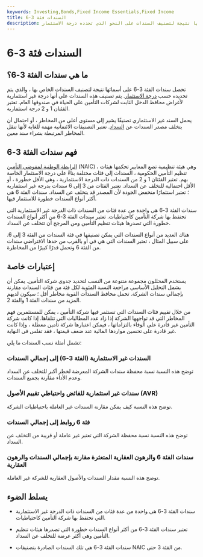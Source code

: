 ```yaml
---
keywords: Investing,Bonds,Fixed Income Essentials,Fixed Income
title: السندات فئة 3-6
description: تحصل سندات الفئة 3-6 على أسمائها نتيجة لتصنيف السندات على النحو الذي تحدده درجة الاستثمار.
---
```


# السندات فئة 3-6
## ما هي سندات الفئة 3-6؟

تحصل سندات الفئة 3-6 على أسمائها نتيجة لتصنيف السندات الخاص بها ، والذي يتم تحديده حسب [درجة الاستثمار](/investmentgrade). يتم تصنيف هذه السندات على أنها درجة غير استثمارية لأغراض محافظ الدخل الثابت لشركات التأمين على الحياة في صندوقها العام. تعتبر الفئتان 1 و 2 درجة استثمارية.

يحمل السند غير الاستثماري تصنيفًا يشير إلى مستوى أعلى من المخاطر ، أو احتمال أن يتخلف مصدر السندات عن [السداد](/default2). تعتبر التصنيفات الائتمانية مهمة للغاية لأنها تنقل المخاطر المرتبطة بشراء سند معين.

## فهم سندات الفئة 3-6

[الرابطة الوطنية لمفوضي التأمين](/nainsurancec) (NAIC) ، وهي هيئة تنظيمية تضع المعايير تحكمها هيئات تنظيم التأمين الحكومية ، السندات إلى فئات مختلفة بناءً على درجة الاستثمار الخاصة بهم. تعتبر الفئتان 1 و 2 من السندات ذات الدرجة الاستثمارية ، وهي الأقل خطورة ، أو الأقل احتمالية للتخلف عن السداد. تعتبر الفئات من 3 إلى 6 سندات بدرجة غير استثمارية ؛ تعتبر استثمارًا منخفض الجودة لأن المصدر قد يتخلف عن السداد. سندات الفئة 6 هي أكثر أنواع السندات خطورة للاستثمار فيها.

سندات الفئة 3-6 هي واحدة من عدة فئات من السندات ذات الدرجة غير الاستثمارية التي تحتفظ بها شركة التأمين كاحتياطيات. تعتبر سندات الفئة 3-6 من أكثر أنواع السندات خطورة التي تصدرها هيئات تنظيم التأمين ومن المرجح أن تتخلف عن السداد.

هناك العديد من أنواع السندات التي يمكن تصنيفها في فئة السندات من الفئة 3 إلى 6. على سبيل المثال ، تعتبر السندات التي هي في أو بالقرب من حدها الافتراضي سندات من الفئة 6 وتحمل قدرًا كبيرًا من المخاطرة.

## إعتبارات خاصة

يستخدم المحللون مجموعة متنوعة من النسب لتحديد جدوى شركة التأمين. يمكن أن يشمل التحليل الأساسي مراجعة النسبة المئوية لكل فئة من فئات السندات مقارنة بإجمالي سندات الشركة. تحمل محافظ السندات القوية مخاطر أقل ؛ سيكون لديهم المزيد من سندات الفئة 1 والفئة 2.

من خلال تقييم فئات السندات التي تستثمر فيها شركة التأمين ، يمكن للمستثمرين فهم المخاطر التي قد تواجهها الشركة إذا زاد عدد المطالبات التي تتلقاها. إذا كانت شركة التأمين غير قادرة على الوفاء بالتزاماتها ، فيمكن اعتبارها شركة تأمين معطلة ، وإذا كانت غير قادرة على تحسين مواردها المالية عند ضعف قيمتها ، فقد تفلس في النهاية.

تشمل أمثلة نسب السندات ما يلي:

### السندات غير الاستثمارية (الفئة 3-6) إلى إجمالي السندات

توضح هذه النسبة نسبة محفظة سندات الشركة المعرضة لخطر أكبر للتخلف عن السداد وعدم الأداء مقارنة بجميع السندات.

### سندات غير استثمارية للفائض واحتياطي تقييم الأصول (AVR)

توضح هذه النسبة كيف يمكن مقارنة السندات غير العاملة باحتياطيات الشركة.

### فئة 6 روابط إلى إجمالي السندات

توضح هذه النسبة نسبة محفظة الشركة التي تعتبر غير عاملة أو قريبة من التخلف عن السداد.

### سندات الفئة 6 والرهون العقارية المتعثرة مقارنة بإجمالي السندات والرهون العقارية

توضح هذه النسبة مقدار السندات والأصول العقارية للشركة غير العاملة.

## يسلط الضوء

- سندات الفئة 3-6 هي واحدة من عدة فئات من السندات ذات الدرجة غير الاستثمارية التي تحتفظ بها شركة التأمين كاحتياطيات.

- تعتبر سندات الفئة 3-6 من أكثر أنواع السندات خطورة التي تصدرها هيئات تنظيم التأمين وهي أكثر عرضة للتخلف عن السداد.

- سندات الفئة 3-6 هي تلك السندات الصادرة بتصنيفات NAIC من الفئة 3 حتى.

